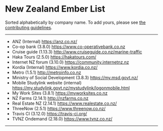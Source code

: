 New Zealand Ember List
====================================

Sorted alphabetically by company name. To add yours, please see [the contributing guidelines](CONTRIBUTING.md).

____
* ANZ (Internal) https://anz.co.nz/
* Co-op bank (3.8.0) https://www.co-operativebank.co.nz
* Cruise guide (1.13.3) http://www.cruiseguide.co.nz/marine-traffic
* Haka Tours (2.5.0) https://hakatours.com/
* Internet NZ forum (3.10.0) https://community.internetnz.nz
* Kordia (Internal) https://www.kordia.co.nz/
* Metro (1.5.1) http://metroinfo.co.nz
* Ministry of Social Development (3.8.3) https://my.msd.govt.nz/
* Mobile Studylink website (internal) https://my.studylink.govt.nz/mystudylink/logonmobile.html
* My Work Sites (3.8.1) https://myworksites.co.nz
* NZ Farms (2.14.1) http://nzfarms.co.nz
* Real Estate NZ (2.14.1) https://www.realestate.co.nz/
* ThreeNow (2.5.1) https://www.threenow.co.nz/
* Travis CI (3.12.0) https://travis-ci.org/
* TVNZ Ondemand (2.18.0) https://www.tvnz.co.nz/
____